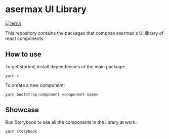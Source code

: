 asermax UI Library
====================

[![lerna](https://img.shields.io/badge/maintained%20with-lerna-cc00ff.svg)](https://lernajs.io/)

This repository contains the packages that compose asermax's UI library of react components.

How to use
----------

To get started, install dependencies of the main package:

```
yarn i
```

To create a new component:

```
yarn bootstrap:component <component name>
```

Showcase
--------

Run Storybook to see all the components in the library at work:

```
yarn storybook
```

